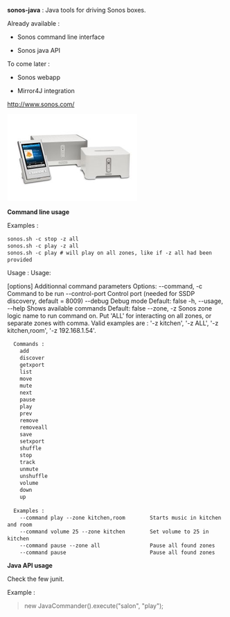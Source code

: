 **sonos-java** : Java tools for driving Sonos boxes.

Already available :

* Sonos command line interface

* Sonos java API

To come later :

* Sonos webapp

* Mirror4J integration


http://www.sonos.com/

![sonos](https://github.com/SR-G/sonos-java/raw/master/sonos.jpg)


**Command line usage**

Examples :

	sonos.sh -c stop -z all
	sonos.sh -c play -z all
	sonos.sh -c play # will play on all zones, like if -z all had been provided

Usage :
    Usage: <main class> [options] Additionnal command parameters
      Options:
        --command, -c         Command to be run
            --control-port    Control port (needed for SSDP discovery, default =
                              8009)
            --debug           Debug mode
                              Default: false
        -h, --usage, --help   Shows available commands
                              Default: false
        --zone, -z            Sonos zone logic name to run command on. Put 'ALL' for
                              interacting on all zones, or separate zones with comma. Valid
                              examples are : '-z kitchen', '-z ALL', '-z kitchen,room', '-z
                              192.168.1.54'.
    
      Commands :
        add
        discover
        getxport
        list
        move
        mute
        next
        pause
        play
        prev
        remove
        removeall
        save
        setxport
        shuffle
        stop
        track
        unmute
        unshuffle
        volume
        down
        up
    
      Examples :
        --command play --zone kitchen,room        Starts music in kitchen and room
        --command volume 25 --zone kitchen        Set volume to 25 in kitchen
        --command pause --zone all                Pause all found zones
        --command pause                           Pause all found zones

**Java API usage**

Check the few junit.

Example :
> new JavaCommander().execute("salon", "play");
